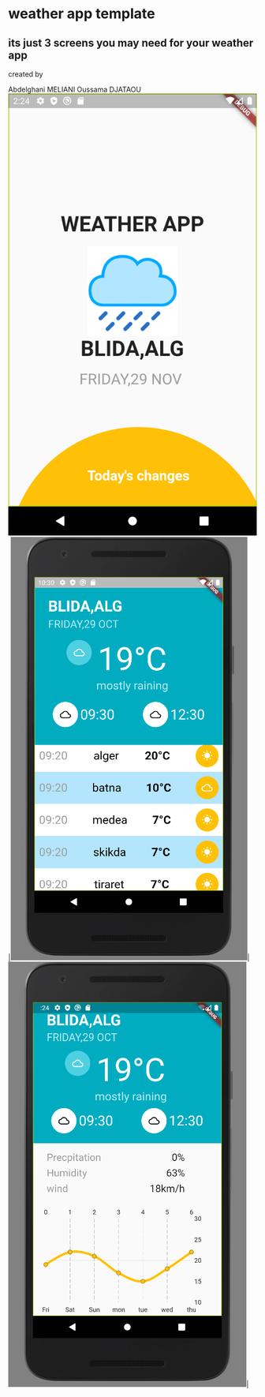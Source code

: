 # weather app template

## its just 3 screens you may need for your weather app

created by

Abdelghani MELIANI
Oussama DJATAOU
![spash](readme_assets/splash.png)|![home](readme_assets/home.PNG)|![details](readme_assets/details.PNG)|




